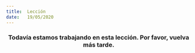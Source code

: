 ```yaml
---
title:  Lección
date:   19/05/2020
---
```


### <center>Todavía estamos trabajando en esta lección. Por favor, vuelva más tarde.</center>